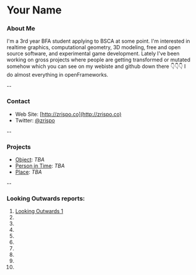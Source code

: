 # Your Name

### About Me

I'm a 3rd year BFA student applying to BSCA at some point. I'm interested in realtime graphics, computational geometry, 3D modeling, free and open source software, and experimental game development. Lately I've been working on gross projects where people are getting transformed or mutated somehow which you can see on my webiste and github down there 👇👇👇 I do almost everything in openFrameworks. 

--
### Contact

* Web Site: [http://zrispo.co](http://zrispo.co)
* Twitter: [@zrispo](http://twitter.com/zrispo)

-- 
### Projects

* [Object](project1.md): *TBA*
* [Person in Time](project2.md): *TBA*
* [Place](project3.md): *TBA*

--
### Looking Outwards reports: 

1. [Looking Outwards 1](looking-outwards-01.md)
1.  
1. 
1. 
1. 
1. 
1. 
1. 
1. 
1. 
